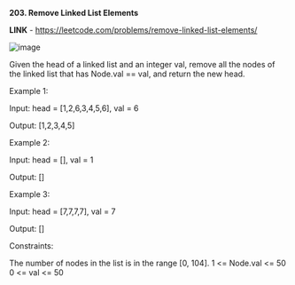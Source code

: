 **203. Remove Linked List Elements**

**LINK** - https://leetcode.com/problems/remove-linked-list-elements/

![image](https://user-images.githubusercontent.com/92528845/190072314-f2c666f5-9cc1-4d95-b79b-5f640d5105b1.png)


Given the head of a linked list and an integer val, remove all the nodes of the linked list that has Node.val == val, and return the new head.
 

Example 1:

Input: head = [1,2,6,3,4,5,6], val = 6

Output: [1,2,3,4,5]


Example 2:

Input: head = [], val = 1

Output: []


Example 3:

Input: head = [7,7,7,7], val = 7

Output: []
 

Constraints:

The number of nodes in the list is in the range [0, 104].
1 <= Node.val <= 50
0 <= val <= 50

